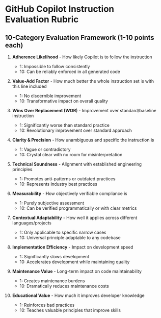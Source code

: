 # GitHub Copilot Instruction Evaluation Rubric

## 10-Category Evaluation Framework (1-10 points each)

1. **Adherence Likelihood** - How likely Copilot is to follow the instruction

   - 1: Impossible to follow consistently
   - 10: Can be reliably enforced in all generated code

2. **Value-Add Factor** - How much better the whole instruction set is with this line included

   - 1: No discernible improvement
   - 10: Transformative impact on overall quality

3. **Wins Over Replacement (WOR)** - Improvement over standard/baseline instruction

   - 1: Significantly worse than standard practice
   - 10: Revolutionary improvement over standard approach

4. **Clarity & Precision** - How unambiguous and specific the instruction is

   - 1: Vague or contradictory
   - 10: Crystal clear with no room for misinterpretation

5. **Technical Soundness** - Alignment with established engineering principles

   - 1: Promotes anti-patterns or outdated practices
   - 10: Represents industry best practices

6. **Measurability** - How objectively verifiable compliance is

   - 1: Purely subjective assessment
   - 10: Can be verified programmatically or with clear metrics

7. **Contextual Adaptability** - How well it applies across different languages/projects

   - 1: Only applicable to specific narrow cases
   - 10: Universal principle adaptable to any codebase

8. **Implementation Efficiency** - Impact on development speed

   - 1: Significantly slows development
   - 10: Accelerates development while maintaining quality

9. **Maintenance Value** - Long-term impact on code maintainability

   - 1: Creates maintenance burdens
   - 10: Dramatically reduces maintenance costs

10. **Educational Value** - How much it improves developer knowledge
    - 1: Reinforces bad practices
    - 10: Teaches valuable principles that improve skills
